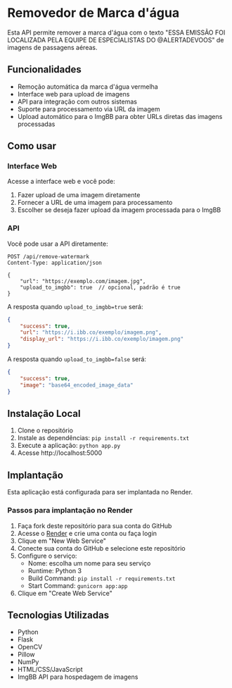 # Removedor de Marca d'água

Esta API permite remover a marca d'água com o texto "ESSA EMISSÃO FOI LOCALIZADA PELA EQUIPE DE ESPECIALISTAS DO @ALERTADEVOOS" de imagens de passagens aéreas.

## Funcionalidades

- Remoção automática da marca d'água vermelha
- Interface web para upload de imagens
- API para integração com outros sistemas
- Suporte para processamento via URL da imagem
- Upload automático para o ImgBB para obter URLs diretas das imagens processadas

## Como usar

### Interface Web

Acesse a interface web e você pode:
1. Fazer upload de uma imagem diretamente
2. Fornecer a URL de uma imagem para processamento
3. Escolher se deseja fazer upload da imagem processada para o ImgBB

### API

Você pode usar a API diretamente:

```
POST /api/remove-watermark
Content-Type: application/json

{
    "url": "https://exemplo.com/imagem.jpg",
    "upload_to_imgbb": true  // opcional, padrão é true
}
```

A resposta quando `upload_to_imgbb=true` será:

```json
{
    "success": true,
    "url": "https://i.ibb.co/exemplo/imagem.png",
    "display_url": "https://i.ibb.co/exemplo/imagem.png"
}
```

A resposta quando `upload_to_imgbb=false` será:

```json
{
    "success": true,
    "image": "base64_encoded_image_data"
}
```

## Instalação Local

1. Clone o repositório
2. Instale as dependências: `pip install -r requirements.txt`
3. Execute a aplicação: `python app.py`
4. Acesse http://localhost:5000

## Implantação

Esta aplicação está configurada para ser implantada no Render.

### Passos para implantação no Render

1. Faça fork deste repositório para sua conta do GitHub
2. Acesse o [Render](https://render.com/) e crie uma conta ou faça login
3. Clique em "New Web Service"
4. Conecte sua conta do GitHub e selecione este repositório
5. Configure o serviço:
   - Nome: escolha um nome para seu serviço
   - Runtime: Python 3
   - Build Command: `pip install -r requirements.txt`
   - Start Command: `gunicorn app:app`
6. Clique em "Create Web Service"

## Tecnologias Utilizadas

- Python
- Flask
- OpenCV
- Pillow
- NumPy
- HTML/CSS/JavaScript
- ImgBB API para hospedagem de imagens